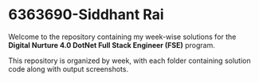 # 6363690-Siddhant Rai

Welcome to the repository containing my week-wise solutions for the **Digital Nurture 4.0 DotNet Full Stack Engineer (FSE)** program.

This repository is organized by week, with each folder containing solution code along with output screenshots.
